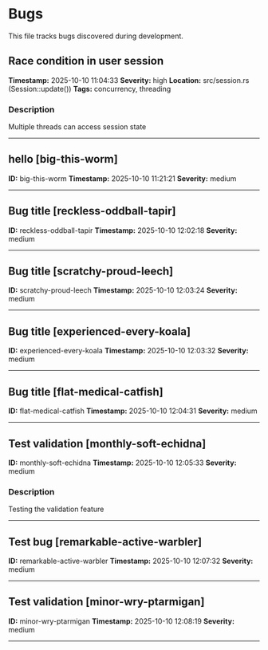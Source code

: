 <!--
═══════════════════════════════════════════════════════════════════════
⚠️  WARNING: DO NOT EDIT THIS FILE MANUALLY!
═══════════════════════════════════════════════════════════════════════

This file is managed by bug-tracker CLI tool.
Manual edits may be overwritten or cause parsing errors.

To add, close, or list bugs, use:
    bug-tracker --help

═══════════════════════════════════════════════════════════════════════
-->

# Bugs

This file tracks bugs discovered during development.

## Race condition in user session

**Timestamp:** 2025-10-10 11:04:33
**Severity:** high
**Location:** src/session.rs (Session::update())
**Tags:** concurrency, threading

### Description

Multiple threads can access session state

---

## hello [big-this-worm]

**ID:** big-this-worm
**Timestamp:** 2025-10-10 11:21:21
**Severity:** medium

---

## Bug title [reckless-oddball-tapir]

**ID:** reckless-oddball-tapir
**Timestamp:** 2025-10-10 12:02:18
**Severity:** medium

---

## Bug title [scratchy-proud-leech]

**ID:** scratchy-proud-leech
**Timestamp:** 2025-10-10 12:03:24
**Severity:** medium

---

## Bug title [experienced-every-koala]

**ID:** experienced-every-koala
**Timestamp:** 2025-10-10 12:03:32
**Severity:** medium

---

## Bug title [flat-medical-catfish]

**ID:** flat-medical-catfish
**Timestamp:** 2025-10-10 12:04:31
**Severity:** medium

---

## Test validation [monthly-soft-echidna]

**ID:** monthly-soft-echidna
**Timestamp:** 2025-10-10 12:05:33
**Severity:** medium

### Description

Testing the validation feature

---

## Test bug [remarkable-active-warbler]

**ID:** remarkable-active-warbler
**Timestamp:** 2025-10-10 12:07:32
**Severity:** medium

---

## Test validation [minor-wry-ptarmigan]

**ID:** minor-wry-ptarmigan
**Timestamp:** 2025-10-10 12:08:19
**Severity:** medium

---

